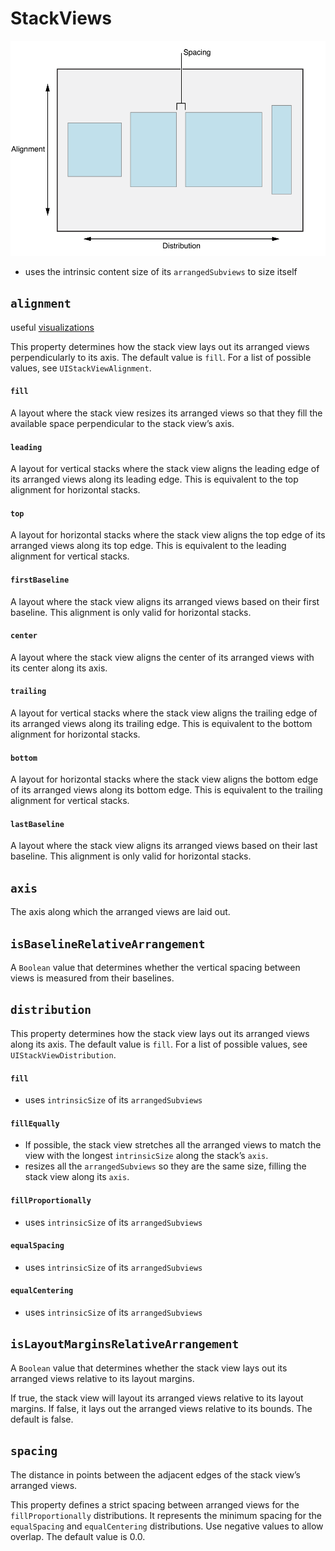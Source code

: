 # StackViews

![img](../images/stackview.png)

*  uses the intrinsic content size of its `arrangedSubviews` to size itself

## `alignment`
useful [visualizations](https://developer.apple.com/documentation/uikit/uistackviewalignment)


This property determines how the stack view lays out its arranged views
perpendicularly to its axis. The default value is `fill`. For a list of possible
values, see `UIStackViewAlignment`.

#### `fill`
A layout where the stack view resizes its arranged views so that they fill the
available space perpendicular to the stack view’s axis.

#### `leading`
A layout for vertical stacks where the stack view aligns the leading edge of its
arranged views along its leading edge. This is equivalent to the top alignment
for horizontal stacks.

#### `top`
A layout for horizontal stacks where the stack view aligns the top edge of its
arranged views along its top edge. This is equivalent to the leading alignment
for vertical stacks.

#### `firstBaseline`
A layout where the stack view aligns its arranged views based on their first
baseline. This alignment is only valid for horizontal stacks.

#### `center`
A layout where the stack view aligns the center of its arranged views with its
center along its axis.

#### `trailing`
A layout for vertical stacks where the stack view aligns the trailing edge of
its arranged views along its trailing edge. This is equivalent to the bottom
alignment for horizontal stacks.

#### `bottom`
A layout for horizontal stacks where the stack view aligns the bottom edge of
its arranged views along its bottom edge. This is equivalent to the trailing
alignment for vertical stacks.

#### `lastBaseline`
A layout where the stack view aligns its arranged views based on their last
baseline. This alignment is only valid for horizontal stacks.

## `axis`
The axis along which the arranged views are laid out.

## `isBaselineRelativeArrangement`
A `Boolean` value that determines whether the vertical spacing between views is
measured from their baselines.

## `distribution`
This property determines how the stack view lays out its arranged views along
its axis. The default value is `fill`. For a list of possible values, see
`UIStackViewDistribution`.

#### `fill`
* uses `intrinsicSize` of its `arrangedSubviews`
#### `fillEqually`
* If possible, the stack view stretches all the arranged views to match the view
with the longest `intrinsicSize` along the stack’s `axis`.
* resizes all the `arrangedSubviews` so they are the same size, filling the stack view along its `axis`.
#### `fillProportionally`
* uses `intrinsicSize` of its `arrangedSubviews`
#### `equalSpacing`
* uses `intrinsicSize` of its `arrangedSubviews`
#### `equalCentering`
* uses `intrinsicSize` of its `arrangedSubviews`

## `isLayoutMarginsRelativeArrangement`
A `Boolean` value that determines whether the stack view lays out its arranged
views relative to its layout margins.

If true, the stack view will layout its arranged views relative to its layout margins. If false, it lays out the arranged views relative to its bounds. The default is false.

## `spacing`
The distance in points between the adjacent edges of the stack view’s arranged
views.

This property defines a strict spacing between arranged views for the
`fillProportionally` distributions. It represents the minimum spacing for the
`equalSpacing` and `equalCentering` distributions. Use negative values to allow
overlap. The default value is 0.0.

